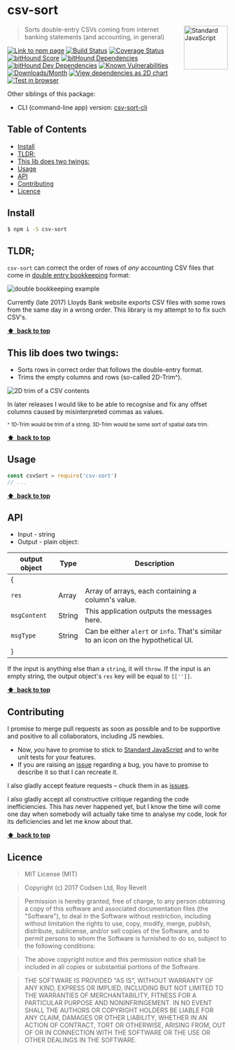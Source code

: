 # csv-sort

<a href="https://standardjs.com" style="float: right; padding: 0 0 20px 20px;"><img src="https://cdn.rawgit.com/feross/standard/master/sticker.svg" alt="Standard JavaScript" width="100" align="right"></a>

> Sorts double-entry CSVs coming from internet banking statements (and accounting, in general)

[![Link to npm page][npm-img]][npm-url]
[![Build Status][travis-img]][travis-url]
[![Coverage Status][cov-img]][cov-url]
[![bitHound Score][bithound-img]][bithound-url]
[![bitHound Dependencies][deps-img]][deps-url]
[![bitHound Dev Dependencies][dev-img]][dev-url]
[![Known Vulnerabilities][vulnerabilities-img]][vulnerabilities-url]
[![Downloads/Month][downloads-img]][downloads-url]
[![View dependencies as 2D chart][deps2d-img]][deps2d-url]
[![Test in browser][runkit-img]][runkit-url]

Other siblings of this package:
<!-- * Front end: [csvpony.com](https://csvpony.com) -->
* CLI (command-line app) version: [csv-sort-cli](https://github.com/codsen/csv-sort-cli)

## Table of Contents

<!-- START doctoc generated TOC please keep comment here to allow auto update -->
<!-- DON'T EDIT THIS SECTION, INSTEAD RE-RUN doctoc TO UPDATE -->


- [Install](#install)
- [TLDR;](#tldr)
- [This lib does two twings:](#this-lib-does-two-twings)
- [Usage](#usage)
- [API](#api)
- [Contributing](#contributing)
- [Licence](#licence)

<!-- END doctoc generated TOC please keep comment here to allow auto update -->

## Install

```bash
$ npm i -S csv-sort
```

## TLDR;

`csv-sort` can correct the order of rows of _any_ accounting CSV files that come in [double entry bookkeeping](https://en.wikipedia.org/wiki/Double-entry_bookkeeping_system) format:

![double bookkeeping example](https://cdn.rawgit.com/codsen/csv-sort/e273cf48/media/img1.png)

Currently (late 2017) Lloyds Bank website exports CSV files with some rows from the same day in a wrong order. This library is my attempt to to fix such CSV's.

**[⬆ &nbsp;back to top](#)**

## This lib does two twings:

* Sorts rows in correct order that follows the double-entry format.
* Trims the empty columns and rows (so-called 2D-Trim^).

![2D trim of a CSV contents](https://cdn.rawgit.com/codsen/csv-sort/2bdf5256/media/img2.png)

In later releases I would like to be able to recognise and fix any offset columns caused by misinterpreted commas as values.

<small>^ 1D-Trim would be trim of a string. 3D-Trim would be some sort of spatial data trim.</small>

**[⬆ &nbsp;back to top](#)**

## Usage

```js
const csvSort = require('csv-sort')
// ...
```

**[⬆ &nbsp;back to top](#)**

## API

* Input - string
* Output - plain object:

output object                  | Type     | Description
-------------------------------|----------|----------------------
{                              |          |
`res`                          | Array    | Array of arrays, each containing a column's value.
`msgContent`                   | String   | This application outputs the messages here.
`msgType`                      | String   | Can be either `alert` or `info`. That's similar to an icon on the hypothetical UI.
}                              |          |

If the input is anything else than a `string`, it will `throw`.
If the input is an empty string, the output object's `res` key will be equal to `[['']]`.

**[⬆ &nbsp;back to top](#)**

## Contributing

I promise to merge pull requests as soon as possible and to be supportive and positive to all collaborators, including JS newbies.

- Now, _you_ have to promise to stick to [Standard JavaScript](https://standardjs.com) and to write unit tests for your features.
- If you are raising an [issue](https://github.com/codsen/csv-sort/issues) regarding a bug, you have to promise to describe it so that I can recreate it.

I also gladly accept feature requests – chuck them in as [issues](https://github.com/codsen/csv-sort/issues).

I also gladly accept all constructive critique regarding the code inefficiencies. This has never happened yet, but I know the time will come one day when somebody will actually take time to analyse my code, look for its deficiencies and let me know about that.

**[⬆ &nbsp;back to top](#)**

## Licence

> MIT License (MIT)

> Copyright (c) 2017 Codsen Ltd, Roy Revelt

> Permission is hereby granted, free of charge, to any person obtaining a copy
of this software and associated documentation files (the "Software"), to deal
in the Software without restriction, including without limitation the rights
to use, copy, modify, merge, publish, distribute, sublicense, and/or sell
copies of the Software, and to permit persons to whom the Software is
furnished to do so, subject to the following conditions:

> The above copyright notice and this permission notice shall be included in all
copies or substantial portions of the Software.

> THE SOFTWARE IS PROVIDED "AS IS", WITHOUT WARRANTY OF ANY KIND, EXPRESS OR
IMPLIED, INCLUDING BUT NOT LIMITED TO THE WARRANTIES OF MERCHANTABILITY,
FITNESS FOR A PARTICULAR PURPOSE AND NONINFRINGEMENT. IN NO EVENT SHALL THE
AUTHORS OR COPYRIGHT HOLDERS BE LIABLE FOR ANY CLAIM, DAMAGES OR OTHER
LIABILITY, WHETHER IN AN ACTION OF CONTRACT, TORT OR OTHERWISE, ARISING FROM,
OUT OF OR IN CONNECTION WITH THE SOFTWARE OR THE USE OR OTHER DEALINGS IN THE
SOFTWARE.

[npm-img]: https://img.shields.io/npm/v/csv-sort.svg
[npm-url]: https://www.npmjs.com/package/csv-sort

[travis-img]: https://travis-ci.org/codsen/csv-sort.svg?branch=master
[travis-url]: https://travis-ci.org/codsen/csv-sort

[cov-img]: https://coveralls.io/repos/github/codsen/csv-sort/badge.svg?branch=master
[cov-url]: https://coveralls.io/github/codsen/csv-sort?branch=master

[bithound-img]: https://www.bithound.io/github/codsen/csv-sort/badges/score.svg
[bithound-url]: https://www.bithound.io/github/codsen/csv-sort

[deps-img]: https://www.bithound.io/github/codsen/csv-sort/badges/dependencies.svg
[deps-url]: https://www.bithound.io/github/codsen/csv-sort/master/dependencies/npm

[dev-img]: https://www.bithound.io/github/codsen/csv-sort/badges/devDependencies.svg
[dev-url]: https://www.bithound.io/github/codsen/csv-sort/master/dependencies/npm

[downloads-img]: https://img.shields.io/npm/dm/csv-sort.svg
[downloads-url]: https://www.npmjs.com/package/csv-sort

[vulnerabilities-img]: https://snyk.io/test/github/codsen/csv-sort/badge.svg
[vulnerabilities-url]: https://snyk.io/test/github/codsen/csv-sort

[deps2d-img]: https://img.shields.io/badge/deps%20in%202D-see_here-08f0fd.svg
[deps2d-url]: http://npm.anvaka.com/#/view/2d/csv-sort

[runkit-img]: https://img.shields.io/badge/runkit-test_in_browser-ff9900.svg
[runkit-url]: https://npm.runkit.com/csv-sort
